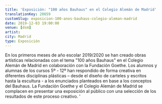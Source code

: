 ```yaml
---
title: 'Exposición: "100 años Bauhaus" en el Colegio Alemán de Madrid'
translationKey: 20659
customSlug: exposicion-100-anos-bauhaus-colegio-aleman-madrid
date: 2019-12-03 19:00:00
venue: [dsm]
artist:
city: Madrid
type: Exposición
---
```


En los primeros meses de año escolar 2019/2020 se han creado obras artísticas relacionadas con el tema "100 años Bauhaus" en el Colegio Alemán de Madrid en colaboración con la Fundación Goethe. Los alumnos y alumnas de los cursos 5º - 12º han respondido de forma creativa en diferentes disciplinas plásticas – desde el diseño de carteles y escritos hasta la escultura - a los enunciados planteados en base a los conceptos del Bauhaus. La Fundación Goethe y el Colegio Alemán de Madrid se complacen en presentar una exposición al público con una selección de los resultados de este proceso creativo. '
